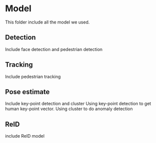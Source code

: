 # Model
This folder include all the model we used.
## Detection
Include face detection and pedestrian detection
## Tracking
Include pedestrian tracking
## Pose estimate
Include key-point detection and cluster
Using key-point detection to get human key-point vector.
Using cluster to do anomaly detection
## ReID
include ReID model